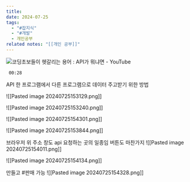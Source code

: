 ```yaml
---
title: 
date: 2024-07-25
tags:
  - "#잡지식"
  - "#개발"
  - 개인공부
related notes: "[[개인 공부]]"
---
```




![코딩초보들이 헷갈리는 용어 : API가 뭐냐면 - YouTube](https://www.youtube.com/watch?v=ckSdPNKM2pY)

```timestamp 
 00:28
 ```
API
한 프로그램에서 다른 프로그램으로 데이터 주고받기 위한 방법

![[Pasted image 20240725153129.png]]

![[Pasted image 20240725153240.png]]

![[Pasted image 20240725154301.png]]

![[Pasted image 20240725153844.png]]

브라우저 위 주소 창도 api 요청하는 곳의 일종임
버튼도 마찬가지
![[Pasted image 20240725154011.png]]

![[Pasted image 20240725154134.png]]

만들고 #판매 가능
![[Pasted image 20240725154328.png]]